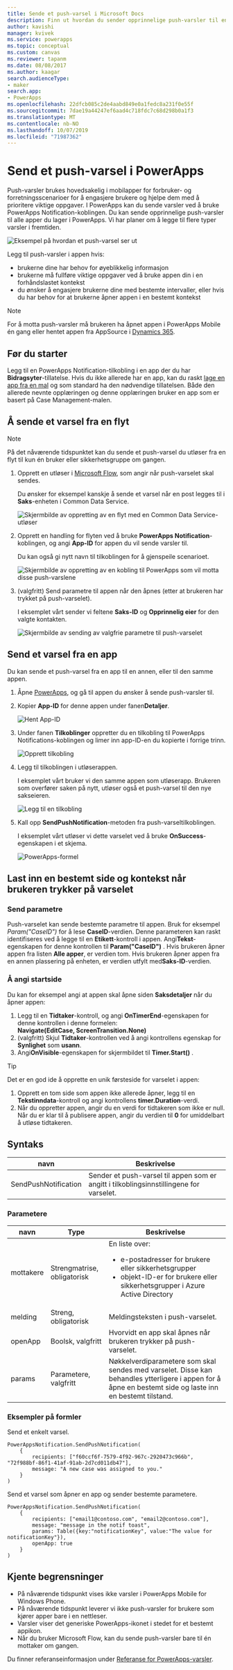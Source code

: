 ```yaml
---
title: Sende et push-varsel i Microsoft Docs
description: Finn ut hvordan du sender opprinnelige push-varsler til en app i PowerApps.
author: kavishi
manager: kvivek
ms.service: powerapps
ms.topic: conceptual
ms.custom: canvas
ms.reviewer: tapanm
ms.date: 08/08/2017
ms.author: kaagar
search.audienceType:
- maker
search.app:
- PowerApps
ms.openlocfilehash: 22dfcb085c2de4aabd849e0a1fedc8a231f0e55f
ms.sourcegitcommit: 7dae19a44247ef6aad4c718fdc7c68d298b0a1f3
ms.translationtype: MT
ms.contentlocale: nb-NO
ms.lasthandoff: 10/07/2019
ms.locfileid: "71987362"
---
```

# <a name="send-a-push-notification-in-powerapps"></a>Send et push-varsel i PowerApps
Push-varsler brukes hovedsakelig i mobilapper for forbruker- og forretningsscenarioer for å engasjere brukere og hjelpe dem med å prioritere viktige oppgaver. I PowerApps kan du sende varsler ved å bruke PowerApps Notification-koblingen. Du kan sende opprinnelige push-varsler til alle apper du lager i PowerApps. Vi har planer om å legge til flere typer varsler i fremtiden.

![Eksempel på hvordan et push-varsel ser ut](./media/add-notifications/pic1-notification-screenshot.png)

Legg til push-varsler i appen hvis:

* brukerne dine har behov for øyeblikkelig informasjon
* brukerne må fullføre viktige oppgaver ved å bruke appen din i en forhåndslastet kontekst
* du ønsker å engasjere brukerne dine med bestemte intervaller, eller hvis du har behov for at brukerne åpner appen i en bestemt kontekst

> [!NOTE]
> For å motta push-varsler må brukeren ha åpnet appen i PowerApps Mobile én gang eller hentet appen fra AppSource i [Dynamics 365](https://home.dynamics.com/).

## <a name="before-you-start"></a>Før du starter
Legg til en PowerApps Notification-tilkobling i en app der du har **Bidragsyter**-tillatelse. Hvis du ikke allerede har en app, kan du raskt [lage en app fra en mal](get-started-test-drive.md) og som standard ha den nødvendige tillatelsen. Både den allerede nevnte opplæringen og denne opplæringen bruker en app som er basert på Case Management-malen.

## <a name="send-a-notification-from-a-flow"></a>Å sende et varsel fra en flyt
> [!NOTE]
> På det nåværende tidspunktet kan du sende et push-varsel du utløser fra en flyt til kun én bruker eller sikkerhetsgruppe om gangen.

1. Opprett en utløser i [Microsoft Flow](https://flow.microsoft.com), som angir når push-varselet skal sendes.

    Du ønsker for eksempel kanskje å sende et varsel når en post legges til i **Saks**-enheten i Common Data Service.

    ![Skjermbilde av oppretting av en flyt med en Common Data Service-utløser](./media/add-notifications/pic4-step1-flowupdated.png)
2. Opprett en handling for flyten ved å bruke **PowerApps Notification**-koblingen, og angi **App-ID** for appen du vil sende varsler til.

    Du kan også gi nytt navn til tilkoblingen for å gjenspeile scenarioet.

    ![Skjermbilde av oppretting av en kobling til PowerApps som vil motta disse push-varslene](./media/add-notifications/pic5-step2-create-connection.jpg)
3. (valgfritt) Send parametre til appen når den åpnes (etter at brukeren har trykket på push-varselet).

    I eksemplet vårt sender vi feltene **Saks-ID** og **Opprinnelig eier** for den valgte kontakten.

    ![Skjermbilde av sending av valgfrie parametre til push-varselet](./media/add-notifications/pic6-step3-configure-notif.jpg)

## <a name="send-a-notification-from-an-app"></a>Send et varsel fra en app
Du kan sende et push-varsel fra en app til en annen, eller til den samme appen.

1. Åpne [PowerApps](https://web.powerapps.com?utm_source=padocs&utm_medium=linkinadoc&utm_campaign=referralsfromdoc), og gå til appen du ønsker å sende push-varsler til.
2. Kopier **App-ID** for denne appen under fanen**Detaljer**.

    ![Hent App-ID](./media/add-notifications/grab-id.png)
3. Under fanen **Tilkoblinger** oppretter du en tilkobling til PowerApps Notifications-koblingen og limer inn app-ID-en du kopierte i forrige trinn.

    ![Opprett tilkobling](./media/add-notifications/create-connection.png)
4. Legg til tilkoblingen i utløserappen.

    I eksemplet vårt bruker vi den samme appen som utløserapp. Brukeren som overfører saken på nytt, utløser også et push-varsel til den nye sakseieren.

    ![Legg til en tilkobling](./media/add-notifications/add-connection.png)
5. Kall opp **SendPushNotification**-metoden fra push-varseltilkoblingen.

    I eksemplet vårt utløser vi dette varselet ved å bruke **OnSuccess**-egenskapen i et skjema.

    ![PowerApps-formel](./media/add-notifications/powerapps-function.png)

## <a name="load-a-specific-page-and-context-when-a-user-taps-the-notification"></a>Last inn en bestemt side og kontekst når brukeren trykker på varselet
### <a name="pass-parameters"></a>Send parametre
Push-varselet kan sende bestemte parametre til appen. Bruk for eksempel *Param("CaseID")* for å lese **CaseID**-verdien. Denne parameteren kan raskt identifiseres ved å legge til en **Etikett**-kontroll i appen. Angi**Tekst**-egenskapen for denne kontrollen til **Param("CaseID")** . Hvis brukeren åpner appen fra listen **Alle apper**, er verdien tom. Hvis brukeren åpner appen fra en annen plassering på enheten, er verdien utfylt med**Saks-ID**-verdien.

### <a name="set-the-start-page"></a>Å angi startside
Du kan for eksempel angi at appen skal åpne siden **Saksdetaljer** når du åpner appen:

1. Legg til en **Tidtaker**-kontroll, og angi **OnTimerEnd**-egenskapen for denne kontrollen i denne formelen:
   <br>**Navigate(EditCase, ScreenTransition.None)**
2. (valgfritt) Skjul **Tidtaker**-kontrollen ved å angi kontrollens egenskap for **Synlighet** som **usann**.
3. Angi**OnVisible**-egenskapen for skjermbildet til **Timer.Start()** .

> [!TIP]
> Det er en god ide å opprette en unik førsteside for varselet i appen:
> 
> 1. Opprett en tom side som appen ikke allerede åpner, legg til en **Tekstinndata**-kontroll og angi kontrollens **timer.Duration**-verdi.
> 2. Når du oppretter appen, angir du en verdi for tidtakeren som ikke er null. Når du er klar til å publisere appen, angir du verdien til **0** for umiddelbart å utløse tidtakeren.

## <a name="syntax"></a>Syntaks

| navn | Beskrivelse |
| --- | --- |
| SendPushNotification |Sender et push-varsel til appen som er angitt i tilkoblingsinnstillingene for varselet. |

### <a name="parameters"></a>Parametere

| navn | Type | Beskrivelse |
| --- | --- | --- |
| mottakere |Strengmatrise, obligatorisk |En liste over: <ul> <li>e-postadresser for brukere eller sikkerhetsgrupper</li> <li>objekt-ID-er for brukere eller sikkerhetsgrupper i Azure Active Directory</li></ul> |
| melding |Streng, obligatorisk |Meldingsteksten i push-varselet. |
| openApp |Boolsk, valgfritt |Hvorvidt en app skal åpnes når brukeren trykker på push-varselet. |
| params |Parametere, valgfritt |Nøkkelverdiparametere som skal sendes med varselet. Disse kan behandles ytterligere i appen for å åpne en bestemt side og laste inn en bestemt tilstand. |

### <a name="sample-formulas"></a>Eksempler på formler
Send et enkelt varsel.

```powerapps-dot
PowerAppsNotification.SendPushNotification(
    {
        recipients: ["f60ccf6f-7579-4f92-967c-2920473c966b", "72f988bf-86f1-41af-91ab-2d7cd011db47"],
        message: "A new case was assigned to you."
    }
)
```

Send et varsel som åpner en app og sender bestemte parametere.

```powerapps-dot
PowerAppsNotification.SendPushNotification(
    {
        recipients: ["email1@contoso.com", "email2@contoso.com"],
        message: "message in the notif toast",
        params: Table({key:"notificationKey", value:"The value for notificationKey"}),
        openApp: true
    }
)
```

## <a name="known-limitations"></a>Kjente begrensninger
* På nåværende tidspunkt vises ikke varsler i PowerApps Mobile for Windows Phone.
* På nåværende tidspunkt leverer vi ikke push-varsler for brukere som kjører apper bare i en nettleser.
* Varsler viser det generiske PowerApps-ikonet i stedet for et bestemt appikon.
* Når du bruker Microsoft Flow, kan du sende push-varsler bare til én mottaker om gangen.

Du finner referanseinformasjon under [Referanse for PowerApps-varsler](https://docs.microsoft.com/connectors/powerappsnotification/).

